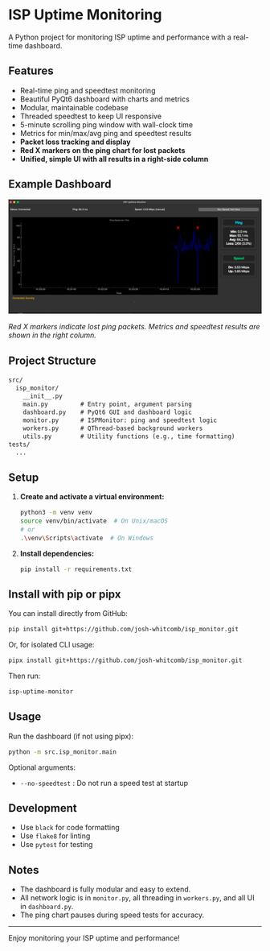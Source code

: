 # ISP Uptime Monitoring

A Python project for monitoring ISP uptime and performance with a real-time dashboard.

## Features
- Real-time ping and speedtest monitoring
- Beautiful PyQt6 dashboard with charts and metrics
- Modular, maintainable codebase
- Threaded speedtest to keep UI responsive
- 5-minute scrolling ping window with wall-clock time
- Metrics for min/max/avg ping and speedtest results
- **Packet loss tracking and display**
- **Red X markers on the ping chart for lost packets**
- **Unified, simple UI with all results in a right-side column**

## Example Dashboard

![Example Dashboard](example_dashboard.png)

*Red X markers indicate lost ping packets. Metrics and speedtest results are shown in the right column.*

## Project Structure

```
src/
  isp_monitor/
    __init__.py
    main.py         # Entry point, argument parsing
    dashboard.py    # PyQt6 GUI and dashboard logic
    monitor.py      # ISPMonitor: ping and speedtest logic
    workers.py      # QThread-based background workers
    utils.py        # Utility functions (e.g., time formatting)
tests/
  ...
```

## Setup

1. **Create and activate a virtual environment:**
   ```bash
   python3 -m venv venv
   source venv/bin/activate  # On Unix/macOS
   # or
   .\venv\Scripts\activate  # On Windows
   ```

2. **Install dependencies:**
   ```bash
   pip install -r requirements.txt
   ```

## Install with pip or pipx

You can install directly from GitHub:

```bash
pip install git+https://github.com/josh-whitcomb/isp_monitor.git
```

Or, for isolated CLI usage:

```bash
pipx install git+https://github.com/josh-whitcomb/isp_monitor.git
```

Then run:

```bash
isp-uptime-monitor
```

## Usage

Run the dashboard (if not using pipx):
```bash
python -m src.isp_monitor.main
```

Optional arguments:
- `--no-speedtest` : Do not run a speed test at startup

## Development
- Use `black` for code formatting
- Use `flake8` for linting
- Use `pytest` for testing

## Notes
- The dashboard is fully modular and easy to extend.
- All network logic is in `monitor.py`, all threading in `workers.py`, and all UI in `dashboard.py`.
- The ping chart pauses during speed tests for accuracy.

---

Enjoy monitoring your ISP uptime and performance! 